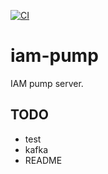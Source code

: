 [![CI](https://github.com/che-kwas/iam-pump/actions/workflows/ci.yaml/badge.svg?branch=main)](https://github.com/che-kwas/iam-pump/actions/workflows/ci.yaml)

# iam-pump

IAM pump server.

## TODO

- test
- kafka
- README
